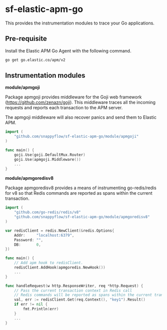 # sf-elastic-apm-go

This provides the instrumentation modules to trace your Go applications.


## Pre-requisite

Install the Elastic APM Go Agent with the following command.
```bash
go get go.elastic.co/apm/v2
```

## Instrumentation modules

**module/apmgoji**

Package apmgoji provides middleware for the Goji web framework (https://github.com/zenazn/goji). This middleware traces all the incoming requests and reports each transaction to the APM server.

The apmgoji middleware will also recover panics and send them to Elastic APM.

```go
import (
	"github.com/snappyflow/sf-elastic-apm-go/module/apmgoji"
)

func main() {
	goji.Use(goji.DefaultMux.Router)
	goji.Use(apmgoji.Middleware())
	...
}
```


**module/apmgoredisv8**

Package apmgoredisv8 provides a means of instrumenting go-redis/redis for v8 so that Redis commands are reported as spans within the current transaction.

```go
import (
	"github.com/go-redis/redis/v8"
	"github.com/snappyflow/sf-elastic-apm-go/module/apmgoredisv8"
)

var redisClient = redis.NewClient(&redis.Options{
	Addr:     "localhost:6379",
	Password: "",
	DB:       0,
})

func main() {
	// Add apm hook to redisClient.
	redisClient.AddHook(apmgoredis.NewHook())
	...
}

func handleRequest(w http.ResponseWriter, req *http.Request) {
	// Pass the current transaction context in Redis call
	// Redis commands will be reported as spans within the current transaction.
	val, err := redisClient.Get(req.Context(), "key1").Result()
	if err != nil {
		fmt.Println(err)
	}
	...
}
```